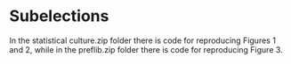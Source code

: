 # Subelections

In the statistical culture.zip folder there is code for reproducing Figures 1 and 2, while in the preflib.zip folder there is code for reproducing Figure 3.
